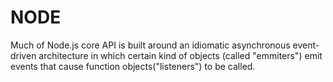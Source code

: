 # NODE

Much of Node.js core API is built around an idiomatic asynchronous event-driven architecture in which certain kind of objects (called "emmiters") emit events that cause function objects("listeners") to be called.
